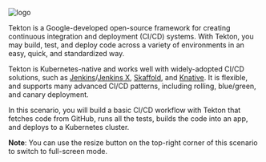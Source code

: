 ![logo](/images/logo.png)

Tekton is a Google-developed open-source framework for creating continuous
integration and deployment (CI/CD) systems. With Tekton, you may build,
test, and deploy code across a variety of environments in an easy,
quick, and standardized way.

Tekton is Kubernetes-native and works well with widely-adopted CI/CD solutions,
such as [Jenkins](https://jenkins.io/)/[Jenkins X](https://jenkins-x.io/),
[Skaffold](https://skaffold.dev/), and [Knative](https://knative.dev/).
It is flexible, and supports many advanced CI/CD patterns, including
rolling, blue/green, and canary deployment.

In this scenario, you will build a basic CI/CD workflow with Tekton that
fetches code from GitHub, runs all the tests, builds the code into an
app, and deploys to a Kubernetes cluster.

**Note**: You can use the resize button on the top-right corner of this
scenario to switch to full-screen mode.